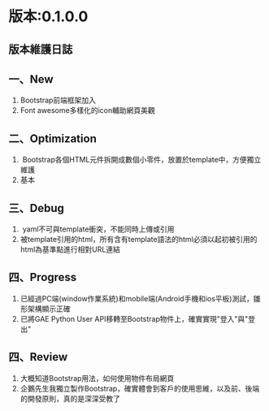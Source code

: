 版本:0.1.0.0
=============
<h2>
版本維護日誌</h2>
<h2>
一、New</h2>
<div>
<ol>
<li>Bootstrap前端框架加入</li>
<li>Font awesome多樣化的icon輔助網頁美觀</li>
</ol>
<div>

</div>
</div>
<div>
<h2>
二、Optimization</h2>
</div>
<div>
<ol>
<li>&nbsp;Bootstrap各個HTML元件拆開成數個小零件，放置於template中，方便獨立維護</li>
<li>基本</li>
</ol>
<div>

</div>
</div>
<div>
<div>
<h2>
三、Debug</h2>
</div>
<div>
<ol>
<li>&nbsp;yaml不可與template衝突，不能同時上傳或引用</li>
<li>被template引用的html，所有含有template語法的html必須以起初被引用的html為基準點進行相對URL連結</li>
</ol>
<div>

</div>
</div>
</div>
<div>
<div>
<h2>
四、Progress</h2>
</div>
<div>
<ol>
<li>已經過PC端(window作業系統)和mobile端(Android手機和ios平板)測試，雛形架構顯示正確</li>
<li>已將GAE Python User API移轉至Bootstrap物件上，確實實現"登入"與"登出"</li>
</ol>
</div>
</div>
<div>

</div>
<div>
<div>
<h2>
四、Review</h2>
</div>
<div>
<ol>
<li>大概知道Bootstrap用法，如何使用物件布局網頁</li>
<li>企鵝先生我獨立製作Bootstrap，確實體會到客戶的使用思維，以及前、後端的開發原則，真的是深深受教了</li>
</ol>
<div>

</div>
</div>
</div>
